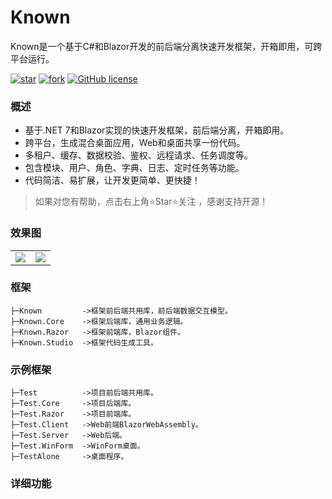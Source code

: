 # Known

Known是一个基于C#和Blazor开发的前后端分离快速开发框架，开箱即用，可跨平台运行。

[![star](https://gitee.com/known/Known/badge/star.svg?theme=dark)](https://gitee.com/known/Known/stargazers)
[![fork](https://gitee.com/known/Known/badge/fork.svg?theme=dark)](https://gitee.com/known/Known/members)
[![GitHub license](https://img.shields.io/badge/license-Apache2-yellow)](https://gitee.com/known/Known/blob/master/LICENSE)

### 概述
* 基于.NET 7和Blazor实现的快速开发框架，前后端分离，开箱即用。
* 跨平台，生成混合桌面应用，Web和桌面共享一份代码。
* 多租户、缓存、数据校验、鉴权、远程请求、任务调度等。
* 包含模块、用户、角色、字典、日志、定时任务等功能。
* 代码简洁、易扩展，让开发更简单、更快捷！

> 如果对您有帮助，点击右上角⭐Star⭐关注 ，感谢支持开源！


### 效果图

<table>
    <tr>
        <td><img src="https://gitee.com/known/Known/raw/master/Document/images/Web.png"/></td>
        <td><img src="https://gitee.com/known/Known/raw/master/Document/images/WinForm.png"/></td>
    </tr>
</table>


### 框架
```
├─Known         ->框架前后端共用库，前后端数据交互模型。
├─Known.Core    ->框架后端库，通用业务逻辑。
├─Known.Razor   ->框架前端库，Blazor组件。
├─Known.Studio  ->框架代码生成工具。
```

### 示例框架
```
├─Test          ->项目前后端共用库。
├─Test.Core     ->项目后端库。
├─Test.Razor    ->项目前端库。
├─Test.Client   ->Web前端BlazorWebAssembly。
├─Test.Server   ->Web后端。
├─Test.WinForm  ->WinForm桌面。
├─TestAlone     ->桌面程序。
```

### 详细功能


